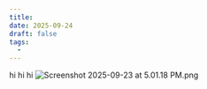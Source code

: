 ```yaml
---
title: 
date: 2025-09-24
draft: false
tags:
  - 
---
```

hi hi hi 
![Screenshot 2025-09-23 at 5.01.18 PM.png](/images/Screenshot%202025-09-23%20at%205.01.18%20PM.png)
